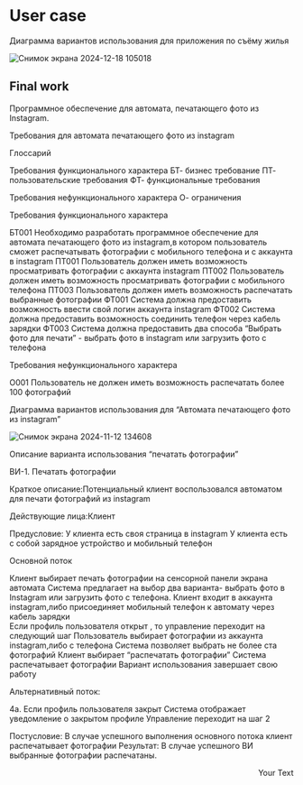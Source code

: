 # User case
Диаграмма вариантов использования для приложения по съёму жилья

![Снимок экрана 2024-12-18 105018](https://github.com/user-attachments/assets/f6f17ee7-e0af-4537-9662-cacb27c643d2)


## Final work

Программное обеспечение для автомата, печатающего фото из Instagram.

Требования для автомата печатающего фото из instagram

Глоссарий

Требования функционального характера
БТ- бизнес требование
ПТ- пользовательские требования
ФТ- функциональные требования

Требования нефункционального характера
О- ограничения

Требования функционального характера

БТ001 Необходимо разработать программное обеспечение для автомата печатающего фото из instagram,в котором пользователь сможет распечатывать фотографии с мобильного телефона и с аккаунта в instagram
ПТ001 Пользователь должен иметь возможность просматривать фотографии с аккаунта instagram 
ПТ002 Пользователь должен иметь возможность просматривать фотографии с мобильного телефона
ПТ003 Пользователь должен иметь возможность распечатать выбранные фотографии 
ФТ001 Система должна предоставить возможность ввести свой логин  аккаунта instagram
ФТ002 Система должна предоставить возможность соединить телефон  через кабель зарядки
ФТ003 Система должна предоставить  два способа “Выбрать фото для печати” - выбрать фото в instagram или загрузить фото с телефона

Требования нефункционального характера

О001 Пользователь не должен иметь возможность распечатать более 100 фотографий




Диаграмма вариантов использования
для “Автомата печатающего фото из instagram” 




![Снимок экрана 2024-11-12 134608](https://github.com/user-attachments/assets/3bee6786-05c6-4d62-b5cc-79f07463ce33)

Описание варианта использования “печатать фотографии”

ВИ-1. Печатать фотографии

Краткое описание:Потенциальный клиент воспользовался автоматом для печати фотографий из instagram  

Действующие лица:Клиент

Предусловие:
У клиента есть своя страница в instagram
У клиента есть с собой зарядное устройство и мобильный телефон

Основной поток

Клиент выбирает печать фотографии на сенсорной панели экрана автомата
Система предлагает на выбор два варианта-  выбрать фото в Instagram или загрузить фото с телефона.
Клиент входит в аккаунта instagram,либо присоединяет мобильный телефон к автомату через кабель зарядки  
Если профиль пользователя открыт , то управление переходит на следующий шаг
Пользователь выбирает фотографии из аккаунта instagram,либо с телефона
Система позволяет выбрать не более ста фотографий
Клиент выбирает “распечатать фотографии”
Система распечатывает фотографии
Вариант использования завершает свою работу

Альтернативный поток:

4а. Если профиль пользователя закрыт
Система отображает уведомление  о закрытом профиле
Управление переходит на шаг 2

Постусловие:
В случае успешного выполнения основного потока клиент распечатывает фотографии
Результат:
В случае успешного ВИ выбранные фотографии распечатаны.
<p style='text-align: right;'> Your Text </p>
